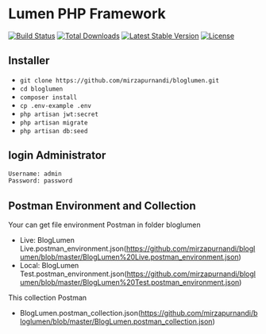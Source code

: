# Lumen PHP Framework

[![Build Status](https://travis-ci.org/laravel/lumen-framework.svg)](https://travis-ci.org/laravel/lumen-framework)
[![Total Downloads](https://img.shields.io/packagist/dt/laravel/framework)](https://packagist.org/packages/laravel/lumen-framework)
[![Latest Stable Version](https://img.shields.io/packagist/v/laravel/framework)](https://packagist.org/packages/laravel/lumen-framework)
[![License](https://img.shields.io/packagist/l/laravel/framework)](https://packagist.org/packages/laravel/lumen-framework)

## Installer
-   `git clone https://github.com/mirzapurnandi/bloglumen.git`
-   `cd bloglumen`
-   `composer install`
-   `cp .env-example .env`
-   `php artisan jwt:secret`
-   `php artisan migrate`
-   `php artisan db:seed`

## login Administrator
```bash
Username: admin 
Password: password
```

## Postman Environment and Collection
Your can get file environment Postman in folder bloglumen

- Live: BlogLumen Live.postman_environment.json(https://github.com/mirzapurnandi/bloglumen/blob/master/BlogLumen%20Live.postman_environment.json)
- Local: BlogLumen Test.postman_environment.json(https://github.com/mirzapurnandi/bloglumen/blob/master/BlogLumen%20Test.postman_environment.json)

This collection Postman
- BlogLumen.postman_collection.json(https://github.com/mirzapurnandi/bloglumen/blob/master/BlogLumen.postman_collection.json)

